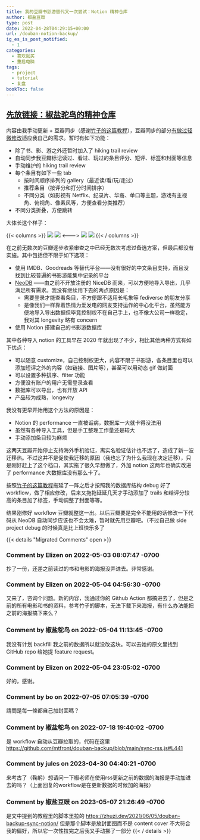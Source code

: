 ```yaml
---
title: 我的豆瓣书影游替代又一次尝试：Notion 精神仓库
author: 椒盐豆豉
type: post
date: 2022-04-28T04:29:15+00:00
url: /douban-notion-backup/
ig_es_is_post_notified:
  - 1
categories:
  - 喜欢就买
  - 重启电脑
tags:
  - project
  - tutorial
  - 复盘
bookToc: false
---
```


## [先放链接：椒盐驼鸟的精神仓库](https://www.notion.so/2485c762efe040b988531aaa3e45ad25)

内容由我手动更新 + 豆瓣同步（感谢[竹子的这篇教程](https://zhuzi.dev/2021/06/05/douban-backup-sync-notion/)），豆瓣同步的部分[有做过轻微修改](https://github.com/mtfront/douban-backup)适应我自己的需求。暂时有如下功能：

- 除了书、影、游之外还暂时加入了 hiking trail review
- 自动同步我豆瓣标记读过、看过、玩过的条目评分、短评、标签和封面等信息
- 手动维护的 hiking trail review
- 每个条目有如下一些 tab
    - 按时间顺序排列的 gallery（最近读/看/玩/走过）
    - 推荐条目（按评分和打分时间排序）
    - 不同分类（如影视有 Netflix、纪录片、华裔、单口等主题，游戏有主视角、俯视角、像素风等，方便查看分类推荐）
- 不同分类折叠，方便跳转


大体长这个样子：
<!--more-->
{{< columns >}}
![](https://douchi.sfo3.digitaloceanspaces.com/blog-scw/2022/04/Screen-Shot-2022-04-27-at-9.12.19-PM.png)
![](https://douchi.sfo3.digitaloceanspaces.com/blog-scw/2022/04/Screen-Shot-2022-04-27-at-9.20.38-PM.png)
<--->
![](https://douchi.sfo3.digitaloceanspaces.com/blog-scw/2022/04/Screen-Shot-2022-04-27-at-9.20.17-PM.png)
![](https://douchi.sfo3.digitaloceanspaces.com/blog-scw/2022/04/Screen-Shot-2022-04-27-at-9.21.12-PM.png)
{{< / columns >}}

在之前无数次的豆瓣逐步收紧审查之中已经无数次考虑过备选方案，但最后都没有实施。其中包括但不限于如下选项：

- 使用 IMDB、Goodreads 等替代平台——没有很好的中文条目支持，而且没找到比较普遍的书影游能集中记录的平台
- [NeoDB](https://about.neodb.social/doc/howto/) ——由之前不开放注册的 NiceDB 而来，可以方便地导入导出，几乎满足所有需求。我没有继续用下去的两点原因是：
    - 需要登录才能查看条目，不方便跟不适用长毛象等 fediverse 的朋友分享
    - 是像我们一样靠着热情为爱发电的网友支持运作的中心化平台，虽然能方便地导入导出数据但毕竟控制权不在自己手上，也不像大公司一样稳定，我对其 longevity 略有 concern
- 使用 Notion 搭建自己的书影游数据库

其中各种导入 notion 的工具早在 2020 年就出现了不少，相比其他两种方式有如下优点：

- 可以随意 customize，自己控制权更大，内容不限于书影游，各条目里也可以添加短评之外的内容（如链接、图片等），甚至可以用动态 gif 做封面
- 可以设置多种排序、filter 功能
- 方便没有账户的用户无需登录查看
- 数据库可以导出，也有开放 API
- 产品较为成熟，longevity

我没有更早开始用这个方法的原因是：

- Notion 的 performance 一直被诟病，数据库一大就卡得没法用
- 虽然有各种导入工具，但是手工整理工作量还是较大
- 手动添加条目较为麻烦

这两天豆瓣开始停止支持海外手机验证，离实名验证估计也不远了，造成了新一波迁移热。不过这并不是促使我迁移的原因（我也忘了为什么我现在决定迁移），只是刚好赶上了这个档口，其实拖了很久早想做了，外加 notion 这两年也确实改进了 performance 大数据库没有那么卡了。

按照[竹子的这篇教程](https://zhuzi.dev/2021/06/05/douban-backup-sync-notion/)拖延了一阵之后才按照我的数据库结构 debug 好了 workflow，做了相应修改，后来又拖拖延延几天才手动添加了 trails 和给评分较高的条目加了标签，手动调整了封面等等。

结果刚修好 workflow 豆瓣就整这一出。以后豆瓣要是完全不能用的话修改一下代码从 NeoDB 自动同步应该也不会太难，暂时就先用豆瓣吧。（不过自己做 side project debug 的时候真是比上班快乐多了



{{< details "Migrated Comments" open >}}

### Comment by Elizen on 2022-05-03 08:07:47 -0700
抄了一份，还差之前读过的书和电影的海报没弄进去。非常感谢。

### Comment by Elizen on 2022-05-04 04:56:30 -0700
又来了，咨询个问题。新的内容，我通过你的 Github Action 都搞进去了，但是之前的所有电影和书的资料，参考竹子的脚本，无法下载下来海报，有什么办法能把之前的海报搞下来么？

### Comment by 椒盐鸵鸟 on 2022-05-04 11:13:45 -0700
我没有计划 backfill 我之前的数据所以就没改这块。可以去她的原文里找到 GitHub repo 给她提 feature request。

### Comment by Elizen on 2022-05-04 23:05:02 -0700
好的，感谢。

### Comment by bo on 2022-07-05 07:05:39 -0700
請問是每一條都自己加封面嗎？

### Comment by 椒盐鸵鸟 on 2022-07-18 19:40:02 -0700
是 workflow 自动从豆瓣拉取的，代码在这里 <a href="https://github.com/mtfront/douban-backup/blob/main/sync-rss.js#L441" rel="nofollow ugc">https://github.com/mtfront/douban-backup/blob/main/sync-rss.js#L441</a>

### Comment by jules on 2023-04-30 04:40:21 -0700
来考古了（鞠躬）想请问一下椒老师在使用rss更新之前的数据的海报是手动加进去的吗？（上面回复的workflow是在更新数据的时候加的海报）

### Comment by 椒盐豆豉 on 2023-05-07 21:26:49 -0700
是文中提到的教程里的脚本里拉的 <a href="https://zhuzi.dev/2021/06/05/douban-backup-sync-notion/" rel="nofollow ugc">https://zhuzi.dev/2021/06/05/douban-backup-sync-notion/</a> 但是那个脚本是放封面图而不是 content cover 不大符合我的偏好，所以它一次性拉完之后我又手动挪了一部分
{{< / details >}}